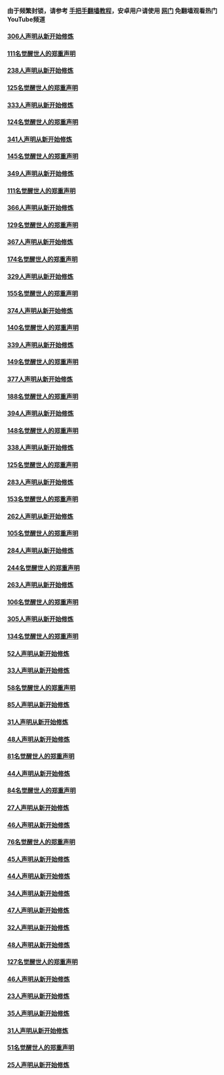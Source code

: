 #### 由于频繁封锁，请参考 [手把手翻墙教程](https://github.com/gfw-breaker/guides/wiki/)，安卓用户请使用 [网门](https://github.com/gfw-breaker/nogfw/blob/master/dl.md?t=07131800) 免翻墙观看热门YouTube频道 

#### [306人声明从新开始修炼](../pages/91/428076.md?t=07131800) 

#### [111名觉醒世人的郑重声明](../pages/91/428075.md?t=07131800) 

#### [238人声明从新开始修炼](../pages/91/427767.md?t=07131800) 

#### [125名觉醒世人的郑重声明](../pages/91/427766.md?t=07131800) 

#### [333人声明从新开始修炼](../pages/91/427525.md?t=07131800) 

#### [124名觉醒世人的郑重声明](../pages/91/427524.md?t=07131800) 

#### [341人声明从新开始修炼](../pages/91/427255.md?t=07131800) 

#### [145名觉醒世人的郑重声明](../pages/91/427254.md?t=07131800) 

#### [349人声明从新开始修炼](../pages/91/426969.md?t=07131800) 

#### [111名觉醒世人的郑重声明](../pages/91/426968.md?t=07131800) 

#### [366人声明从新开始修炼](../pages/91/426737.md?t=07131800) 

#### [129名觉醒世人的郑重声明](../pages/91/426736.md?t=07131800) 

#### [367人声明从新开始修炼](../pages/91/426421.md?t=07131800) 

#### [174名觉醒世人的郑重声明](../pages/91/426420.md?t=07131800) 

#### [329人声明从新开始修炼](../pages/91/426139.md?t=07131800) 

#### [155名觉醒世人的郑重声明](../pages/91/426138.md?t=07131800) 

#### [374人声明从新开始修炼](../pages/91/425811.md?t=07131800) 

#### [140名觉醒世人的郑重声明](../pages/91/425810.md?t=07131800) 

#### [339人声明从新开始修炼](../pages/91/425690.md?t=07131800) 

#### [149名觉醒世人的郑重声明](../pages/91/425689.md?t=07131800) 

#### [377人声明从新开始修炼](../pages/91/424867.md?t=07131800) 

#### [188名觉醒世人的郑重声明](../pages/91/424866.md?t=07131800) 

#### [394人声明从新开始修炼](../pages/91/423914.md?t=07131800) 

#### [148名觉醒世人的郑重声明](../pages/91/423913.md?t=07131800) 

#### [338人声明从新开始修炼](../pages/91/423540.md?t=07131800) 

#### [125名觉醒世人的郑重声明](../pages/91/423539.md?t=07131800) 

#### [283人声明从新开始修炼](../pages/91/423296.md?t=07131800) 

#### [153名觉醒世人的郑重声明](../pages/91/423295.md?t=07131800) 

#### [262人声明从新开始修炼](../pages/91/423004.md?t=07131800) 

#### [105名觉醒世人的郑重声明](../pages/91/423003.md?t=07131800) 

#### [284人声明从新开始修炼](../pages/91/422707.md?t=07131800) 

#### [244名觉醒世人的郑重声明](../pages/91/422706.md?t=07131800) 

#### [263人声明从新开始修炼](../pages/91/422553.md?t=07131800) 

#### [106名觉醒世人的郑重声明](../pages/91/422552.md?t=07131800) 

#### [305人声明从新开始修炼](../pages/91/422153.md?t=07131800) 

#### [134名觉醒世人的郑重声明](../pages/91/422152.md?t=07131800) 

#### [52人声明从新开始修炼](../pages/91/421846.md?t=07131800) 

#### [33人声明从新开始修炼](../pages/91/421804.md?t=07131800) 

#### [58名觉醒世人的郑重声明](../pages/91/421845.md?t=07131800) 

#### [85人声明从新开始修炼](../pages/91/421769.md?t=07131800) 

#### [31人声明从新开始修炼](../pages/91/421763.md?t=07131800) 

#### [48人声明从新开始修炼](../pages/91/421605.md?t=07131800) 

#### [81名觉醒世人的郑重声明](../pages/91/421656.md?t=07131800) 

#### [44人声明从新开始修炼](../pages/91/421544.md?t=07131800) 

#### [84名觉醒世人的郑重声明](../pages/91/421543.md?t=07131800) 

#### [27人声明从新开始修炼](../pages/91/421465.md?t=07131800) 

#### [46人声明从新开始修炼](../pages/91/421454.md?t=07131800) 

#### [76名觉醒世人的郑重声明](../pages/91/421453.md?t=07131800) 

#### [45人声明从新开始修炼](../pages/91/421452.md?t=07131800) 

#### [44人声明从新开始修炼](../pages/91/421422.md?t=07131800) 

#### [34人声明从新开始修炼](../pages/91/421322.md?t=07131800) 

#### [47人声明从新开始修炼](../pages/91/421264.md?t=07131800) 

#### [32人声明从新开始修炼](../pages/91/421225.md?t=07131800) 

#### [48人声明从新开始修炼](../pages/91/421202.md?t=07131800) 

#### [127名觉醒世人的郑重声明](../pages/91/421224.md?t=07131800) 

#### [46人声明从新开始修炼](../pages/91/421203.md?t=07131800) 

#### [23人声明从新开始修炼](../pages/91/421138.md?t=07131800) 

#### [35人声明从新开始修炼](../pages/91/421122.md?t=07131800) 

#### [31人声明从新开始修炼](../pages/91/421081.md?t=07131800) 

#### [51名觉醒世人的郑重声明](../pages/91/421080.md?t=07131800) 

#### [25人声明从新开始修炼](../pages/91/421020.md?t=07131800) 


